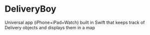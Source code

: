 DeliveryBoy
===========
Universal app (iPhone+iPad+Watch) built in Swift that keeps track of Delivery objects and displays them in a map
